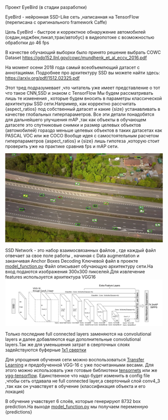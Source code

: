 Проект EyeBird (в стадии разработки)

EyeBird - нейронная SSD-Like сеть ,написанная на TensorFlow (переписана с оригинального framework Caffe)

Цель EyeBird - быстрое и корректное обнаружение автомобилей (седан,хеджбек,пикап,трак/автобус) в видеопотоке с возможностью обработки
до 46 fps

В качестве обучающий выборки было принято решение выбрать COWC Dataset 
https://gdo152.llnl.gov/cowc/mundhenk_et_al_eccv_2016.pdf

На момент осени 2018 года самый всеобъемлющий датасет с аннотациями.
Подробнее про архитектуру SSD вы можете найти здесь: https://arxiv.org/pdf/1512.02325.pdf

Этот тред подразумевает ,что читатель уже имеет представление о тот что такое CNN,SSD и знаком с TensorFlow
Мы будем рассматривать лишь те изменения , которые будем вносить в параметры классической архитектуры SSD сети.Например,
как корректно рассчитать {aspect_ratios} под собственный датасет и какие {size} устанавливать в качестве глобальных гиперпараметров.
Все эти детали понадобятся для дальнейшего улучшения mAP ,так как объекты в обучающем датасете это спутниковые снимки и размер целевых объектов (автомобилей)
гораздо меньше целевых объектов в таких датасетах как PASCAL VOC или же COCO
Вообще идея с самостоятельным расчетом гиперпараметров {aspect_ratios} и {size} лишь гипотеза ,которую стоит проверить уже на практике сравнив fps и mAP сети.


![Image alt](https://github.com/toseek01/eyebird/blob/master/illustrator/highway_edit.png)

SSD Network - это набор взаимосвязанных файлов , где каждый файл отвечает за свое поле работы , начиная с Data augmentation
и заканчивая Anchor Boxes Decoding
Ключевой файл в проекте [model_function.py](https://github.com/toseek01/eyebird/blob/master/model_function.py)
Файл описывает обучающую архитектуру сети.На вход подаются изображения 300х300 пикселей.Для извлечение features используется архитектура 
VGG16 
![Image alt](https://github.com/toseek01/eyebird/blob/master/illustrator/ssd_arch.png)

Только последние full connected layers заменяются на convolutional layers и далее добавляются еще дополнительные convolutional layers.Так же для уменьшения затрат в сверточных слоях задействуются буферные [1х1 свертки](https://stats.stackexchange.com/questions/194142/what-does-1x1-convolution-mean-in-a-neural-network)

Для упрощения обучения сети можно воспользоваться [Transfer Learning](https://towardsdatascience.com/transfer-learning-in-tensorflow-9e4f7eae3bb4) и предобученной VGG-16 c уже посчитанными весами. Для этого можно использовать уже готовые библиотеки [tensornets](https://github.com/taehoonlee/tensornets) или же [vgg-tensorflow](https://github.com/machrisaa/tensorflow-vgg).
Единственное что надо будет изменить в config file ,чтобы сеть отдавала не full connected layer,а сверточный слой conv4_3 ,так как он учавствует в обучение (классификация объекта и его локация)

В обучение учавствует 6 слоёв, которые генерируют 8732 box prediction.На выходе [model_function.py](https://github.com/toseek01/eyebird/blob/master/model_function.py) мы получаем переменную {predictions}
